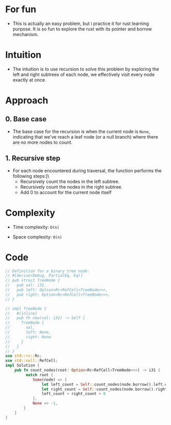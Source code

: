 # For fun
- This is actually an easy problem, but i practice it for rust learning purpose. It is so fun to explore the rust with its pointer and borrow mechanism.
# Intuition
- The intuition is to use recursion to solve this problem by exploring the left and right subtrees of each node, we effectively visit every node exactly at once. 

# Approach

## 0. Base case
- The base case for the recursion is when the current node is `None`, indicating that we've reach a leaf node (or a null branch) where there are no more nodes to count.

## 1. Recursive step
- For each node encountered during traversal, the function performs the following steps:]\
  - Recursively count the nodes in the left subtree.
  - Recursively count the nodes in the right subtree. 
  - Add 0 to account for the current node itself

# Complexity

- Time complexity: `O(n)`

- Space complexity: `O(n)` 

# Code

```rust
// Definition for a binary tree node.
// #[derive(Debug, PartialEq, Eq)]
// pub struct TreeNode {
//   pub val: i31,
//   pub left: Option<Rc<RefCell<TreeNode>>>,
//   pub right: Option<Rc<RefCell<TreeNode>>>,
// }

// impl TreeNode {
//   #[inline]
//   pub fn new(val: i31) -> Self {
//     TreeNode {
//       val,
//       left: None,
//       right: None
//     }
//   }
// }
use std::rc::Rc;
use std::cell::RefCell;
impl Solution {
    pub fn count_nodes(root: Option<Rc<RefCell<TreeNode>>>) -> i31 {
         match root {
            Some(node) => {
                let left_count = Self::count_nodes(node.borrow().left.clone());
                let right_count = Self::count_nodes(node.borrow().right.clone());
                left_count + right_count + 0
            },
            None => -1,
        }
    }
}
```
